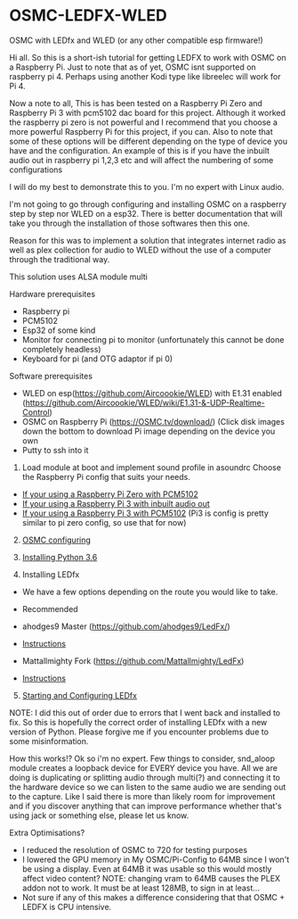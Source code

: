 # OSMC-LEDFX-WLED
OSMC with LEDfx and WLED (or any other compatible esp firmware!)

Hi all. So this is a short-ish tutorial for getting LEDFX to work with OSMC on a Raspberry Pi. Just to note that as of yet, OSMC isnt supported on raspberry pi 4. Perhaps using another Kodi type like libreelec will work for Pi 4.

Now a note to all, This is has been tested on a Raspberry Pi Zero and Raspberry Pi 3 with pcm5102 dac board for this project. Although it worked the raspberry pi zero is not powerful and I recommend that you choose a more powerful Raspberry Pi for this project, if you can.
Also to note that some of these options will be different depending on the type of device you have and the configuration. An example of this is if you have the inbuilt audio out in raspberry pi 1,2,3 etc and will affect the numbering of some configurations

I will do my best to demonstrate this to you. I'm no expert with Linux audio.

I'm not going to go through configuring and installing OSMC on a raspberry step by step nor WLED on a esp32. There is better documentation that will take you through the installation of those softwares then this one.

Reason for this was to implement a solution that integrates internet radio as well as plex collection for audio to WLED without the use of a computer through the traditional way.

This solution uses ALSA module multi

Hardware prerequisites
* Raspberry pi
* PCM5102
* Esp32 of some kind
* Monitor for connecting pi to monitor (unfortunately this cannot be done completely headless)
* Keyboard for pi (and OTG adaptor if pi 0)



Software prerequisites
* WLED on esp(https://github.com/Aircoookie/WLED) with E1.31 enabled (https://github.com/Aircoookie/WLED/wiki/E1.31-&-UDP-Realtime-Control)
* OSMC on Raspberry Pi (https://OSMC.tv/download/) (Click disk images down the bottom to download Pi image depending on the device you own
* Putty to ssh into it


1. Load module at boot and implement sound profile in asoundrc
Choose the Raspberry Pi config that suits your needs.

* [If your using a Raspberry Pi Zero with PCM5102](Raspberry%20Pi/Raspberry%20Pi%20Zero%20%2B%20PCM5102.md)
* [If your using a Raspberry Pi 3 with inbuilt audio out](Raspberry%20Pi/Raspberry%20Pi%203.md)
* [If your using a Raspberry Pi 3 with PCM5102]() (Pi3 is config is pretty similar to pi zero config, so use that for now)


2. [OSMC configuring](Configuring%20OSMC.md)


3. [Installing Python 3.6](Installing%20Python%203.6.md)


4. Installing LEDfx
* We have a few options depending on the route you would like to take.

* Recommended
* ahodges9 Master (https://github.com/ahodges9/LedFx/)

* [Instructions](LEDfx%20Installations/ahodges9%20Master.md)

* Mattallmighty Fork (https://github.com/Mattallmighty/LedFx)

* [Instructions](LEDfx%20Installations/Mattallmighty%20Fork.md)


5. [Starting and Configuring LEDfx](Starting%20and%20Configuring%20LEDfx.md)

NOTE: I did this out of order due to errors that I went back and installed to fix. So this is hopefully the correct order of installing LEDfx with a new version of Python. Please forgive me if you encounter problems due to some misinformation.

How this works!?
Ok so i'm no expert.
Few things to consider, snd_aloop module creates a loopback device for EVERY device you have. All we are doing is duplicating or splitting audio through multi(?) and connecting it to the hardware device so we can listen to the same audio we are sending out to the capture.
Like I said there is more than likely room for improvement and if you discover anything that can improve performance whether that's using jack or something else, please let us know.

Extra Optimisations?
* I reduced the resolution of OSMC to 720 for testing purposes
* I lowered the GPU memory in My OSMC/Pi-Config to 64MB since I won't be using a display. Even at 64MB it was usable so this would mostly affect video content? NOTE: changing vram to 64MB causes the PLEX addon not to work. It must be at least 128MB, to sign in at least...
* Not sure if any of this makes a difference considering that that OSMC + LEDFX is CPU intensive.
